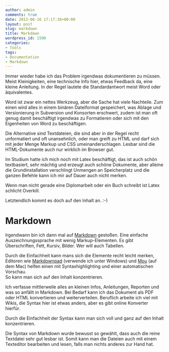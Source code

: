 ```yaml
---
author: admin
comments: true
date: 2013-06-16 17:17:38+00:00
layout: post
slug: markdown
title: Markdown
wordpress_id: 1590
categories:
- Tools
tags:
- Documentation
- Markdown
---
```


Immer wieder habe ich das Problem irgendwas dokumentieren zu müssen. Meist Kleinigkeiten, eine technische Info hier, etwas Feedback da, eine kleine Anleitung. In der Regel lautete die Standardantwort meist Word oder äquivalentes.




Word ist zwar ein nettes Werkzeug, aber die Sache hat viele Nachteile. Zum einen wird alles in einem binären Dateiformat gespeichert, was Ablage und Versionierung in Subversion und Konsorten erschwert, zudem ist man oft genug damit beschäftigt irgendwas zu Formatieren oder sich mit den Eigenheiten von Word zu beschäftigen.




Die Alternative sind Textdateien, die sind aber in der Regel recht unformatiert und oft unansehnlich, oder man greift zu HTML und darf sich mit jeder Menge Markup und CSS umeinanderschlagen. Lesbar sind die HTML-Dokumente auch nur wirklich im Browser gut.




Im Studium hatte ich mich noch mit Latex beschäftigt, das ist auch schön textbasiert, sehr mächtig und erzeugt auch schöne Dokumente, aber alleine die Grundinstallation verschlingt Unmengen an Speicherplatz und die ganzen Befehle kann ich mir auf Dauer auch nicht merken.




Wenn man nicht gerade eine Diplomarbeit oder ein Buch schreibt ist Latex schlicht Overkill.




Letztendlich kommt es doch auf den Inhalt an. :-)




# Markdown




Irgendwann bin ich dann mal auf [Markdown](https://de.wikipedia.org/wiki/Markdown) gestoßen. Eine einfache Auszeichnungssprache mit wenig Markup-Elementen. Es gibt Überschriften, Fett, Kursiv, Bilder. Wer will auch Tabellen.




Durch die Einfachheit kann mans sich die Elemente recht leicht merken, Editoren wie [Markdownpad](https://www.markdownpad.com/) (verwende ich unter Windows) und [Mou](http://mouapp.com/) (auf dem Mac) helfen einen mit Syntaxhighlighting und einer automatischen Vorschau.   
So kann man sich auf den Inhalt konzentrieren.




Ich verfasse mittlerweile alles an kleinen Infos, Anleitungen, Reporten und was so anfällt in Markdown. Bei Bedarf kann ich das Dokument als PDF oder HTML konvertieren und weiterverteilen. Beruflich arbeite ich viel mit Wikis, die Syntax hier ist etwas anders, aber es gibt online Konverter hierfür.




Durch die Einfachheit der Syntax kann man sich voll und ganz auf den Inhalt konzentrieren.




Die Syntax von Markdown wurde bewusst so gewählt, dass auch die reine Textdatei sehr gut lesbar ist. Somit kann man die Dateien auch mit einem Texteditor bearbeiten und lesen, falls man nichts anderes zur Hand hat.
